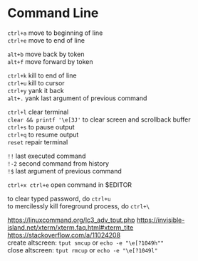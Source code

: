 # Command Line

`ctrl+a` move to beginning of line  
`ctrl+e` move to end of line

`alt+b` move back by token  
`alt+f` move forward by token

`ctrl+k` kill to end of line  
`ctrl+u` kill to cursor  
`ctrl+y` yank it back  
`alt+.` yank last argument of previous command

`ctrl+l` clear terminal  
`clear && printf '\e[3J'` to clear screen and scrollback buffer  
`ctrl+s` to pause output  
`ctrl+q` to resume output  
`reset` repair terminal 

`!!` last executed command  
`!-2` second command from history  
`!$` last argument of previous command

`ctrl+x ctrl+e` open command in $EDITOR

to clear typed password, do `ctrl+u`  
to mercilessly kill foreground process, do `ctrl+\`

<https://linuxcommand.org/lc3_adv_tput.php>
<https://invisible-island.net/xterm/xterm.faq.html#xterm_tite>
<https://stackoverflow.com/a/11024208>  
create altscreen: `tput smcup` or `echo -e "\e[?1049h""`  
close altscreen: `tput rmcup` or `echo -e "\e[?1049l"`
